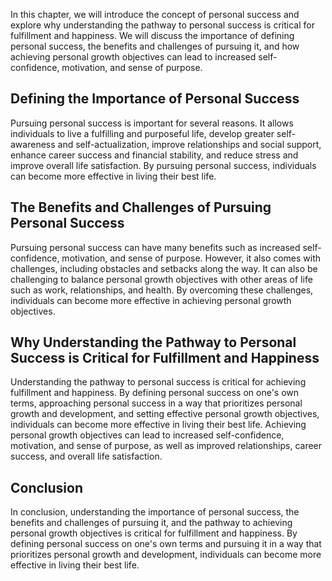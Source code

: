 
In this chapter, we will introduce the concept of personal success and explore why understanding the pathway to personal success is critical for fulfillment and happiness. We will discuss the importance of defining personal success, the benefits and challenges of pursuing it, and how achieving personal growth objectives can lead to increased self-confidence, motivation, and sense of purpose.

Defining the Importance of Personal Success
-------------------------------------------

Pursuing personal success is important for several reasons. It allows individuals to live a fulfilling and purposeful life, develop greater self-awareness and self-actualization, improve relationships and social support, enhance career success and financial stability, and reduce stress and improve overall life satisfaction. By pursuing personal success, individuals can become more effective in living their best life.

The Benefits and Challenges of Pursuing Personal Success
--------------------------------------------------------

Pursuing personal success can have many benefits such as increased self-confidence, motivation, and sense of purpose. However, it also comes with challenges, including obstacles and setbacks along the way. It can also be challenging to balance personal growth objectives with other areas of life such as work, relationships, and health. By overcoming these challenges, individuals can become more effective in achieving personal growth objectives.

Why Understanding the Pathway to Personal Success is Critical for Fulfillment and Happiness
-------------------------------------------------------------------------------------------

Understanding the pathway to personal success is critical for achieving fulfillment and happiness. By defining personal success on one's own terms, approaching personal success in a way that prioritizes personal growth and development, and setting effective personal growth objectives, individuals can become more effective in living their best life. Achieving personal growth objectives can lead to increased self-confidence, motivation, and sense of purpose, as well as improved relationships, career success, and overall life satisfaction.

Conclusion
----------

In conclusion, understanding the importance of personal success, the benefits and challenges of pursuing it, and the pathway to achieving personal growth objectives is critical for fulfillment and happiness. By defining personal success on one's own terms and pursuing it in a way that prioritizes personal growth and development, individuals can become more effective in living their best life.
